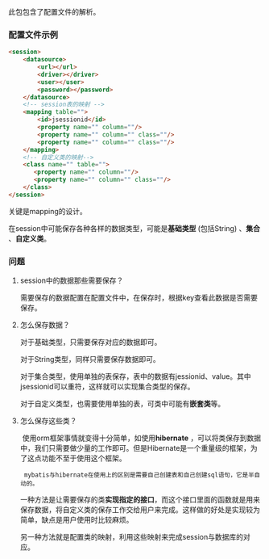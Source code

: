 此包包含了配置文件的解析。

### 配置文件示例

```html
<session>
	<datasource>
		<url></url>
		<driver></driver>
		<user></user>
		<password></password>
	</datasource>
    <!-- session表的映射 -->
	<mapping table="">
		<id>jsessionid</id>
		<property name="" column=""/>
		<property name="" column="" class=""/>
		<property name="" column="" class=""/>
	</mapping>
  	<!-- 自定义类的映射-->
  	<class name="" table="">
       <property name="" column=""/>
       <property name="" column="" class=""/>
    </class>
</session>
```

关键是mapping的设计。

在session中可能保存各种各样的数据类型，可能是**基础类型** (包括String) 、**集合** 、**自定义类**。

### 问题

1. session中的数据那些需要保存？

   需要保存的数据配置在配置文件中，在保存时，根据key查看此数据是否需要保存。

2. 怎么保存数据？

   对于基础类型，只需要保存对应的数据即可。

   对于String类型，同样只需要保存数据即可。

   对于集合类型，使用单独的表保存，表中的数据有jessionid、value。其中jsessionid可以重符，这样就可以实现集合类型的保存。

   对于自定义类型，也需要使用单独的表，可类中可能有**嵌套类**等。

3. 怎么保存这些类？

   ​	使用orm框架事情就变得十分简单，如使用**hibernate** ，可以将类保存到数据中，我们只需要做少量的工作即可。但是Hibernate是一个重量级的框架，为了这点功能不至于使用这个框架。

    	mybatis与hibernate在使用上的区别是需要自己创建表和自己创建sql语句，它是半自动的。

   ​	一种方法是让需要保存的类**实现指定的接口**，而这个接口里面的函数就是用来保存数据，将自定义类的保存工作交给用户来完成。这样做的好处是实现较为简单，缺点是用户使用时比较麻烦。

   ​	另一种方法就是配置类的映射，利用这些映射来完成session与数据库的对应。

   ​

   ​
